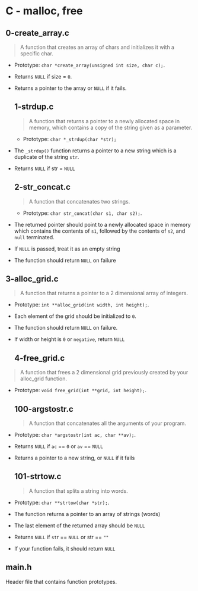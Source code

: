 # C - malloc, free
## 0-create_array.c
>A function that creates an array of chars and initializes it with a specific char.

- Prototype: `char *create_array(unsigned int size, char c);`.
- Returns `NULL` if size = `0`.
- Returns a pointer to the array or `NULL` if it fails.
  ## 1-strdup.c
  >A function that returns a pointer to a newly allocated space in memory, which contains a copy of the string given as a parameter.
  - Prototype: `char *_strdup(char *str);`

- The `_strdup()` function returns a pointer to a new string which is a duplicate of the string `str`. 

- Returns `NULL` if str = `NULL`
  ## 2-str_concat.c
   >A function that concatenates two strings.
  - Prototype: `char str_concat(char s1, char s2);`.

- The returned pointer should point to a newly allocated space in memory which contains the contents of `s1`, followed by the contents of `s2`, and `null` terminated.
-  If `NULL` is passed, treat it as an empty string

- The function should return `NULL` on failure
## 3-alloc_grid.c 
 >A function that returns a pointer to a 2 dimensional array of integers.
- Prototype: `int **alloc_grid(int width, int height);`.

- Each element of the grid should be initialized to `0`.

- The function should return `NULL` on failure.

- If width or height is `0` or `negative`, return `NULL`
  ## 4-free_grid.c
>A function that frees a 2 dimensional grid previously created by your alloc_grid function.
- Prototype: `void free_grid(int **grid, int height);`.
  ## 100-argstostr.c
  >A function that concatenates all the arguments of your program.
- Prototype: `char *argstostr(int ac, char **av);`.

- Returns `NULL` if `ac` == `0` or `av` == `NULL`

- Returns a pointer to a new string, or `NULL` if it fails
  ## 101-strtow.c
  >A function that splits a string into words.
- Prototype: `char **strtow(char *str);`.

- The function returns a pointer to an array of strings (words)
- The last element of the returned array should be `NULL`
- Returns `NULL` if `st`r == `NULL` or str == `""`
- If your function fails, it should return `NULL`

## main.h
Header file that contains function prototypes.